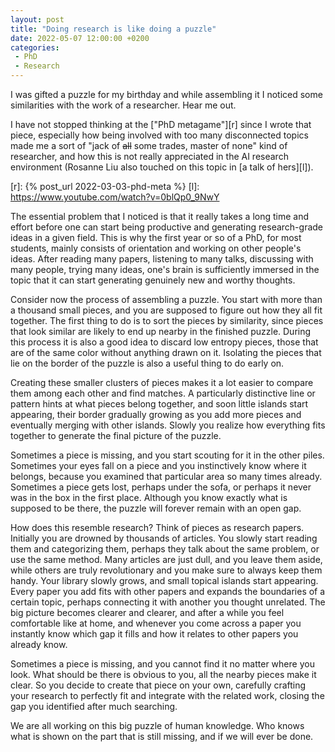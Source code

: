 ```yaml
---
layout: post
title: "Doing research is like doing a puzzle"
date: 2022-05-07 12:00:00 +0200
categories:
 - PhD
 - Research
---
```


I was gifted a puzzle for my birthday and while assembling it I noticed some
similarities with the work of a researcher. Hear me out.

<!-- more -->

I have not stopped thinking at the ["PhD metagame"][r] since I wrote that piece,
especially how being involved with too many disconnected topics made me a sort
of "jack of ~~all~~ some trades, master of none" kind of researcher, and how
this is not really appreciated in the AI research environment (Rosanne Liu also
touched on this topic in [a talk of hers][l]).

[r]: {% post_url 2022-03-03-phd-meta %} 
[l]: https://www.youtube.com/watch?v=0blQp0_9NwY

The essential problem that I noticed is that it really takes a long time and
effort before one can start being productive and generating research-grade ideas
in a given field. This is why the first year or so of a PhD, for most students,
mainly consists of orientation and working on other people's ideas. After
reading many papers, listening to many talks, discussing with many people,
trying many ideas, one's brain is sufficiently immersed in the topic that it can
start generating genuinely new and worthy thoughts.

Consider now the process of assembling a puzzle. You start with more than a
thousand small pieces, and you are supposed to figure out how they all fit
together. The first thing to do is to sort the pieces by similarity, since
pieces that look similar are likely to end up nearby in the finished puzzle.
During this process it is also a good idea to discard low entropy pieces, those
that are of the same color without anything drawn on it. Isolating the pieces
that lie on the border of the puzzle is also a useful thing to do early on.

Creating these smaller clusters of pieces makes it a lot easier to compare them
among each other and find matches. A particularly distinctive line or pattern
hints at what pieces belong together, and soon little islands start appearing,
their border gradually growing as you add more pieces and eventually merging
with other islands. Slowly you realize how everything fits together to generate
the final picture of the puzzle.

Sometimes a piece is missing, and you start scouting for it in the other piles.
Sometimes your eyes fall on a piece and you instinctively know where it belongs,
because you examined that particular area so many times already. Sometimes a
piece gets lost, perhaps under the sofa, or perhaps it never was in the box in
the first place. Although you know exactly what is supposed to be there, the
puzzle will forever remain with an open gap.

How does this resemble research? Think of pieces as research papers. Initially
you are drowned by thousands of articles. You slowly start reading them and
categorizing them, perhaps they talk about the same problem, or use the same
method. Many articles are just dull, and you leave them aside, while others are
truly revolutionary and you make sure to always keep them handy. Your library
slowly grows, and small topical islands start appearing. Every paper you add
fits with other papers and expands the boundaries of a certain topic, perhaps
connecting it with another you thought unrelated. The big picture becomes
clearer and clearer, and after a while you feel comfortable like at home, and
whenever you come across a paper you instantly know which gap it fills and how
it relates to other papers you already know.

Sometimes a piece is missing, and you cannot find it no matter where you look.
What should be there is obvious to you, all the nearby pieces make it clear. So
you decide to create that piece on your own, carefully crafting your research to
perfectly fit and integrate with the related work, closing the gap you
identified after much searching.

We are all working on this big puzzle of human knowledge. Who knows what is
shown on the part that is still missing, and if we will ever be done.






